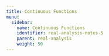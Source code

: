 ```yaml
---
title: Continuous Functions
menu:
  sidebar:
    name: Continuous Functions
    identifier: real-analysis-notes-5
    parent: real-analysis
    weight: 50
---
```




